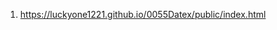 <!-- https://github.com/luckyone1221/0055Datex -->
1. <https://luckyone1221.github.io/0055Datex/public/index.html>